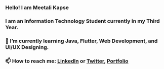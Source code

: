 ### Hello! I am Meetali Kapse

<!--
**meetalik8/meetalik8** is a ✨ _special_ ✨ repository because its `README.md` (this file) appears on your GitHub profile.

Here are some ideas to get you started:
-->
### I am an Information Technology Student currently in my Third Year.
### 🌱 I’m currently learning Java, Flutter, Web Development, and UI/UX Designing.
### 📫 How to reach me: [LinkedIn]( https://www.linkedin.com/in/meetalikapse/) or [Twitter](https://twitter.com/meetsshutup), [Portfolio](https://meetalik8.github.io/portfolio/)
